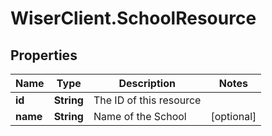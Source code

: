 # WiserClient.SchoolResource

## Properties
Name | Type | Description | Notes
------------ | ------------- | ------------- | -------------
**id** | **String** | The ID of this resource | 
**name** | **String** | Name of the School | [optional] 


